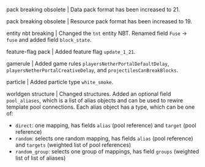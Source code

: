 pack breaking obsolete | Data pack format has been increased to 21.

pack breaking obsolete | Resource pack format has been increased to 19.

entity nbt breaking | Changed the `tnt` entity NBT. Renamed field `Fuse` -> `fuse` and added field `block_state`.

feature-flag pack | Added feature flag `update_1_21`.

gamerule | Added game rules `playersNetherPortalDefaultDelay`, `playersNetherPortalCreativeDelay`, and `projectilesCanBreakBlocks`.

particle | Added particle type `white_smoke`.

worldgen structure | Changed structures. Added an optional field `pool_aliases`, which is a list of alias objects and can be used to rewire template pool connections. Each alias object has a type, which can be one of:
* `direct`: one mapping, has fields `alias` (pool reference) and `target` (pool reference)
* `random`: selects one random mapping, has fields `alias` (pool reference) and `targets` (weighted list of pool references)
* `random_group`: selects one group of mappings, has field `groups` (weighted list of list of aliases)
